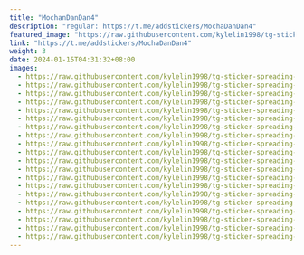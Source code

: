 ```yaml
---
title: "MochanDanDan4"
description: "regular: https://t.me/addstickers/MochaDanDan4"
featured_image: "https://raw.githubusercontent.com/kylelin1998/tg-sticker-spreading-worldwide-images/main/img/7eb0688a-8e29-4711-9160-cbf513cc0d8f.jpg"
link: "https://t.me/addstickers/MochaDanDan4"
weight: 3
date: 2024-01-15T04:31:32+08:00
images:
  - https://raw.githubusercontent.com/kylelin1998/tg-sticker-spreading-worldwide-images/main/img/7eb0688a-8e29-4711-9160-cbf513cc0d8f.jpg
  - https://raw.githubusercontent.com/kylelin1998/tg-sticker-spreading-worldwide-images/main/img/d3692dc4-9022-4c1e-9d1c-06331dcd6426.jpg
  - https://raw.githubusercontent.com/kylelin1998/tg-sticker-spreading-worldwide-images/main/img/ba33580d-521d-43af-be7b-ce9f9d174c9b.jpg
  - https://raw.githubusercontent.com/kylelin1998/tg-sticker-spreading-worldwide-images/main/img/1d3858a3-42d0-4dc0-9fb4-29a352559617.jpg
  - https://raw.githubusercontent.com/kylelin1998/tg-sticker-spreading-worldwide-images/main/img/79bcec8a-f2ed-4b5d-93dc-492e8117ba15.jpg
  - https://raw.githubusercontent.com/kylelin1998/tg-sticker-spreading-worldwide-images/main/img/eaf282e9-3db9-47f9-891d-93cf7444ee5d.jpg
  - https://raw.githubusercontent.com/kylelin1998/tg-sticker-spreading-worldwide-images/main/img/97e239e4-4a87-49ad-bdb1-b3f1ffa8ae43.jpg
  - https://raw.githubusercontent.com/kylelin1998/tg-sticker-spreading-worldwide-images/main/img/fc35b0ac-4f9b-4b95-84ee-0dc39b13b09b.jpg
  - https://raw.githubusercontent.com/kylelin1998/tg-sticker-spreading-worldwide-images/main/img/276eb28f-b553-4725-9f49-3222c4dac5d4.jpg
  - https://raw.githubusercontent.com/kylelin1998/tg-sticker-spreading-worldwide-images/main/img/ace2ee79-bbfb-498f-a0b1-d40110f0fe26.jpg
  - https://raw.githubusercontent.com/kylelin1998/tg-sticker-spreading-worldwide-images/main/img/c41886a3-dd6c-45e7-873c-92506eedfe86.jpg
  - https://raw.githubusercontent.com/kylelin1998/tg-sticker-spreading-worldwide-images/main/img/21501aff-e9cf-45cd-9f34-b07de6fd9652.jpg
  - https://raw.githubusercontent.com/kylelin1998/tg-sticker-spreading-worldwide-images/main/img/c772fe68-5240-4616-9056-45bcc20469fa.jpg
  - https://raw.githubusercontent.com/kylelin1998/tg-sticker-spreading-worldwide-images/main/img/b5e889c6-cd3a-4625-8e12-5f474ffdd83a.jpg
  - https://raw.githubusercontent.com/kylelin1998/tg-sticker-spreading-worldwide-images/main/img/e0088f71-5f57-4cd8-8ceb-8c65bef076c4.jpg
  - https://raw.githubusercontent.com/kylelin1998/tg-sticker-spreading-worldwide-images/main/img/51dfbf2b-0dbe-426c-8c38-1c8216f36ed3.jpg
  - https://raw.githubusercontent.com/kylelin1998/tg-sticker-spreading-worldwide-images/main/img/b4481a2c-32af-4e45-8f1b-147f2a065bbf.jpg
  - https://raw.githubusercontent.com/kylelin1998/tg-sticker-spreading-worldwide-images/main/img/a1d74d8b-dc6d-4c2c-8cd7-63a0c5178de8.jpg
  - https://raw.githubusercontent.com/kylelin1998/tg-sticker-spreading-worldwide-images/main/img/dff46989-fef2-4f2c-8268-8f177d0d2d58.jpg
  - https://raw.githubusercontent.com/kylelin1998/tg-sticker-spreading-worldwide-images/main/img/9e6a0912-450c-451e-9fbd-157e9a3b423e.jpg
---
```

